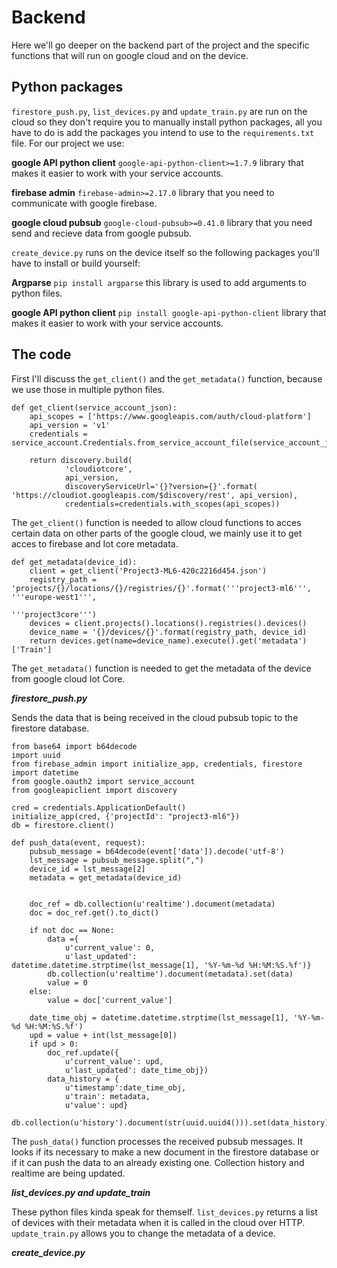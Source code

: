 # Backend
Here we'll go deeper on the backend part of the project and the specific functions that will run on google cloud and on the device.
## Python packages
```firestore_push.py```, ```list_devices.py``` and ```update_train.py``` are run on the cloud so they don't require you to manually install python packages, all you have to do is add the packages you intend to use to the ```requirements.txt``` file. For our project we use:

**google API python client** ```google-api-python-client>=1.7.9``` library that makes it easier to work with your service accounts.

**firebase admin** ```firebase-admin>=2.17.0``` library that you need to communicate with google firebase.

**google cloud pubsub** ```google-cloud-pubsub>=0.41.0``` library that you need send and recieve data from google pubsub.

```create_device.py``` runs on the device itself so the following packages you'll have to install or build yourself:

**Argparse** ```pip install argparse``` this library is used to add arguments to python files.

**google API python client** ```pip install google-api-python-client``` library that makes it easier to work with your service accounts.

## The code

First I'll discuss the ```get_client()``` and the ```get_metadata()``` function, because we use those in multiple python files.

```
def get_client(service_account_json):
    api_scopes = ['https://www.googleapis.com/auth/cloud-platform']
    api_version = 'v1'
    credentials = service_account.Credentials.from_service_account_file(service_account_json)

    return discovery.build(
            'cloudiotcore',
            api_version,
            discoveryServiceUrl='{}?version={}'.format( 'https://cloudiot.googleapis.com/$discovery/rest', api_version),
            credentials=credentials.with_scopes(api_scopes))
```

The ```get_client()``` function is needed to allow cloud functions to acces certain data on other parts of the google cloud, we mainly use  it to get acces to firebase and Iot core metadata.

```
def get_metadata(device_id):
    client = get_client('Project3-ML6-420c2216d454.json')
    registry_path = 'projects/{}/locations/{}/registries/{}'.format('''project3-ml6''', '''europe-west1''',
                                                                    '''project3core''')
    devices = client.projects().locations().registries().devices()
    device_name = '{}/devices/{}'.format(registry_path, device_id)
    return devices.get(name=device_name).execute().get('metadata')['Train']
```

The ```get_metadata()``` function is needed to get the metadata of the device from google cloud Iot Core.

***firestore_push.py***

Sends the data that is being received in the cloud pubsub topic to the firestore database.

```
from base64 import b64decode
import uuid
from firebase_admin import initialize_app, credentials, firestore
import datetime
from google.oauth2 import service_account
from googleapiclient import discovery

cred = credentials.ApplicationDefault()
initialize_app(cred, {'projectId': "project3-ml6"})
db = firestore.client()

def push_data(event, request):
    pubsub_message = b64decode(event['data']).decode('utf-8')
    lst_message = pubsub_message.split(",")
    device_id = lst_message[2]
    metadata = get_metadata(device_id)


    doc_ref = db.collection(u'realtime').document(metadata)
    doc = doc_ref.get().to_dict()

    if not doc == None:
        data ={
            u'current_value': 0,
            u'last_updated': datetime.datetime.strptime(lst_message[1], '%Y-%m-%d %H:%M:%S.%f')}
        db.collection(u'realtime').document(metadata).set(data)
        value = 0
    else:
        value = doc['current_value']

    date_time_obj = datetime.datetime.strptime(lst_message[1], '%Y-%m-%d %H:%M:%S.%f')
    upd = value + int(lst_message[0])
    if upd > 0:
        doc_ref.update({
            u'current_value': upd,
            u'last_updated': date_time_obj})
        data_history = {
            u'timestamp':date_time_obj,
            u'train': metadata,
            u'value': upd}
        db.collection(u'history').document(str(uuid.uuid4())).set(data_history)
```

The ```push_data()``` function processes the received pubsub messages. It looks if its necessary to make a new document in the firestore database or if it can push the data to an already existing one. Collection history and realtime are being updated.

***list_devices.py and update_train***

These python files kinda speak for themself. ```list_devices.py``` returns a list of devices with their metadata when it is called in the cloud over HTTP. ```update_train.py``` allows you to change the metadata of a device.

***create_device.py***
 
